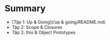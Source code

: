 # Summary

* [Tập 1: Up & Going](/up & going/README.md)
* Tập 2: Scope & Closures
* Tập 2: this & Object Prototypes

